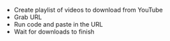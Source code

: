 - Create playlist of videos to download from YouTube
- Grab URL
- Run code and paste in the URL
- Wait for downloads to finish
